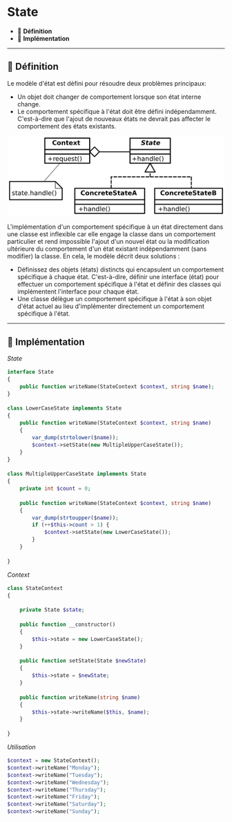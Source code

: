 # State

*  🔖 **Définition**
*  🔖 **Implémentation**

___

## 📑 Définition

Le modèle d'état est défini pour résoudre deux problèmes principaux:

* Un objet doit changer de comportement lorsque son état interne change.
* Le comportement spécifique à l'état doit être défini indépendamment. C'est-à-dire que l'ajout de nouveaux états ne devrait pas affecter le comportement des états existants.

![image](https://raw.githubusercontent.com/seeren-training/Design-Pattern/master/wiki/resources/State.png)

L'implémentation d'un comportement spécifique à un état directement dans une classe est inflexible car elle engage la classe dans un comportement particulier et rend impossible l'ajout d'un nouvel état ou la modification ultérieure du comportement d'un état existant indépendamment (sans modifier) ​​la classe. En cela, le modèle décrit deux solutions :

* Définissez des objets (états) distincts qui encapsulent un comportement spécifique à chaque état. C'est-à-dire, définir une interface (état) pour effectuer un comportement spécifique à l'état et définir des classes qui implémentent l'interface pour chaque état.
* Une classe délègue un comportement spécifique à l'état à son objet d'état actuel au lieu d'implémenter directement un comportement spécifique à l'état.

___

## 📑 Implémentation

*State*

```php
interface State
{
    public function writeName(StateContext $context, string $name);
}

class LowerCaseState implements State
{
    public function writeName(StateContext $context, string $name)
    {
        var_dump(strtolower($name));
        $context->setState(new MultipleUpperCaseState());
    }
}

class MultipleUpperCaseState implements State
{
    private int $count = 0;

    public function writeName(StateContext $context, string $name)
    {
        var_dump(strtoupper($name));
        if (++$this->count > 1) {
            $context->setState(new LowerCaseState());
        }
    }

}
```

*Context*

```php
class StateContext
{

    private State $state;

    public function __constructor()
    {
        $this->state = new LowerCaseState();
    }

    public function setState(State $newState)
    {
        $this->state = $newState;
    }

    public function writeName(string $name)
    {
        $this->state->writeName($this, $name);
    }

}
```

*Utilisation*

```php
$context = new StateContext();
$context->writeName("Monday");
$context->writeName("Tuesday");
$context->writeName("Wednesday");
$context->writeName("Thursday");
$context->writeName("Friday");
$context->writeName("Saturday");
$context->writeName("Sunday");
```
